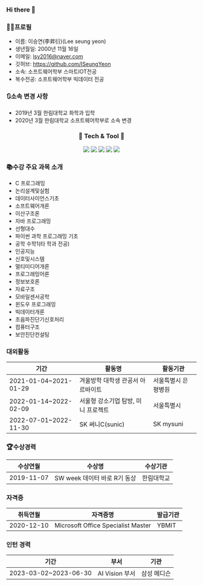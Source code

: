 ### Hi there 👋

### 👧🏻프로필

 * 이름: 이승연(李昇衍)(Lee seung yeon)
 * 생년월일: 2000년 11월 16일
 * 이메일: lsy2016@naver.com
 * 깃허브: https://github.com/ISeungYeon
 * 소속: 소프트웨어학부 스마트IOT전공
 * 복수전공: 소프트웨어학부 빅데이터 전공

### 🔃소속 변경 사항
* 2019년 3월 한림대학교 화학과 입학   
* 2020년 3월 한림대학교 소프트웨어학부로 소속 변경


<div align="center"><h3> 🔧 Tech & Tool 🔧</h3> </div>
<div align="center">
  <img src="https://img.shields.io/badge/java-3766AB?style=for-the-badge&logo=java&logoColor=white">
  <img src="https://img.shields.io/badge/python-3776AB?style=for-the-badge&logo=python&logoColor=white"> 
  <img src="https://img.shields.io/badge/C%23-512BD4?style=for-the-badge&logo=Csharp&logoColor=white">
  <img src="https://img.shields.io/badge/Fastapi-009688?style=for-the-badge&logo=Fastapi&logoColor=white">
  <img src="https://img.shields.io/badge/github-181717?style=for-the-badge&logo=github&logoColor=white">
  
</div>
 
### 📚수강 주요 과목 소개


* C 프로그래밍
* 논리설계및실험
* 데이터사이언스기초
* 소프트웨어개론
* 이산구조론
* 자바 프로그래밍
* 선형대수
* 파이썬 과학 프로그래밍 기초
* 공학 수학1(타 학과 전공)
* 인공지능
* 신호및시스템
* 멀티미디어개론
* 프로그래밍어론
* 정보보호론
* 자료구조
* 모바일센서공학
* 윈도우 프로그래밍
* 빅데이터개론
* 초음파진단기신호처리
* 컴퓨터구조
* 보안진단컨설팅

### 대외활동
|기간|활동명|활동기관|
|---|---|---|
|2021-01-04~2021-01-29|겨울방학 대학생 관공서 아르바이트|서울특별시 은평병원|
|2022-01-14~2022-02-09|서울형 강소기업 탐방, 미니 프로젝트|서울특별시|
|2022-07-01~2022-11-30|SK 써니C(sunic)|SK mysuni|

### 🏆수상경력
|수상연월|수상명|수상기관|
|---|---|---|
|2019-11-07|SW week 데이터 바로 R기 동상|한림대학교|

### 자격증
|취득연월|자격증명|발급기관|
|---|---|---|
|2020-12-10|Microsoft Office Specialist Master|YBMIT|

### 인턴 경력
|기간|부서|기관|
|---|---|---|
|2023-03-02~2023-06-30|AI Vision 부서|삼성 메디슨|
